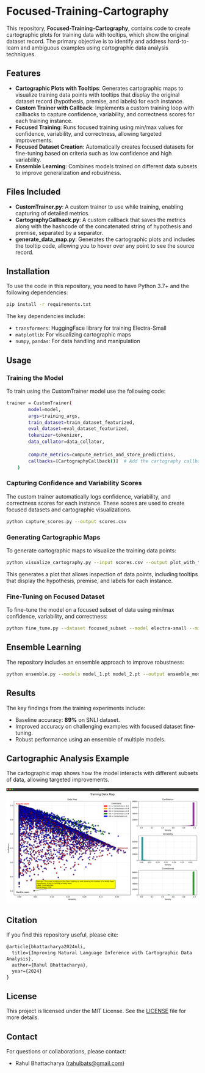 # Focused-Training-Cartography

This repository, **Focused-Training-Cartography**, contains code to create cartographic plots for training data with tooltips, which show the original dataset record. The primary objective is to identify and address hard-to-learn and ambiguous examples using cartographic data analysis techniques.

## Features

- **Cartographic Plots with Tooltips**: Generates cartographic maps to visualize training data points with tooltips that display the original dataset record (hypothesis, premise, and labels) for each instance.
- **Custom Trainer with Callback**: Implements a custom training loop with callbacks to capture confidence, variability, and correctness scores for each training instance.
- **Focused Training**: Runs focused training using min/max values for confidence, variability, and correctness, allowing targeted improvements.
- **Focused Dataset Creation**: Automatically creates focused datasets for fine-tuning based on criteria such as low confidence and high variability.
- **Ensemble Learning**: Combines models trained on different data subsets to improve generalization and robustness.

## Files Included

- **CustomTrainer.py**: A custom trainer to use while training, enabling capturing of detailed metrics.
- **CartographyCallback.py**: A custom callback that saves the metrics along with the hashcode of the concatenated string of hypothesis and premise, separated by a separator.
- **generate\_data\_map.py**: Generates the cartographic plots and includes the tooltip code, allowing you to hover over any point to see the source record.

## Installation

To use the code in this repository, you need to have Python 3.7+ and the following dependencies:

```bash
pip install -r requirements.txt
```

The key dependencies include:

- `transformers`: HuggingFace library for training Electra-Small
- `matplotlib`: For visualizing cartographic maps
- `numpy`, `pandas`: For data handling and manipulation

## Usage

### Training the Model

To train using the CustomTrainer model use the following code:

```bash
trainer = CustomTrainer(
        model=model,
        args=training_args,
        train_dataset=train_dataset_featurized,
        eval_dataset=eval_dataset_featurized,
        tokenizer=tokenizer,
        data_collator=data_collator,
        
        compute_metrics=compute_metrics_and_store_predictions,
        callbacks=[CartographyCallback()]  # Add the cartography callback here
    )
```

### Capturing Confidence and Variability Scores

The custom trainer automatically logs confidence, variability, and correctness scores for each instance. These scores are used to create focused datasets and cartographic visualizations.

```bash
python capture_scores.py --output scores.csv
```

### Generating Cartographic Maps

To generate cartographic maps to visualize the training data points:

```bash
python visualize_cartography.py --input scores.csv --output plot_with_tooltip.png
```

This generates a plot that allows inspection of data points, including tooltips that display the hypothesis, premise, and labels for each instance.

### Fine-Tuning on Focused Dataset

To fine-tune the model on a focused subset of data using min/max confidence, variability, and correctness:

```bash
python fine_tune.py --dataset focused_subset --model electra-small --min_confidence 0.5 --max_variability 0.2
```

## Ensemble Learning

The repository includes an ensemble approach to improve robustness:

```bash
python ensemble.py --models model_1.pt model_2.pt --output ensemble_model.pt
```

## Results

The key findings from the training experiments include:

- Baseline accuracy: **89%** on SNLI dataset.
- Improved accuracy on challenging examples with focused dataset fine-tuning.
- Robust performance using an ensemble of multiple models.

## Cartographic Analysis Example

The cartographic map shows how the model interacts with different subsets of data, allowing targeted improvements.

![Training Data Map](./plot.png)

## Citation

If you find this repository useful, please cite:

```
@article{bhattacharya2024nli,
  title={Improving Natural Language Inference with Cartographic Data Analysis},
  author={Rahul Bhattacharya},
  year={2024}
}
```

## License

This project is licensed under the MIT License. See the [LICENSE](LICENSE) file for more details.

## Contact

For questions or collaborations, please contact:

- Rahul Bhattacharya ([rahulbats@gmail.com](mailto\:rahulbats@gmail.com))

